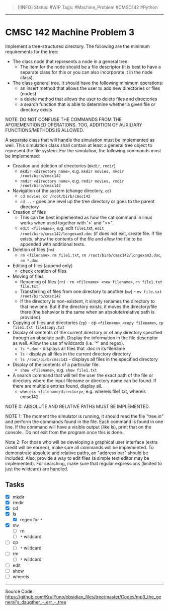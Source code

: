 > [!INFO]
> Status: #WIP
> Tags: #Machine_Problem #CMSC142 #Python

----
# CMSC 142 Machine Problem 3
Implement a tree-structured directory. The following are the minimum requirements for the tree:
- The class node that represents a node in a general tree.
	- The item for the node should be a file descriptor (it is best to have a separate class for this or you can also incorporate it in the node class).
-   The class general tree. It should have the following minimum operations:
	-   an insert method that allows the user to add new directories or files (nodes)
	-   a delete method that allows the user to delete files and directories
	-   a search function that is able to determine whether a given file or directory exists

NOTE: DO NOT CONFUSE THE COMMANDS FROM THE AFOREMENTIONED OPERATIONS. TOO, ADDITION OF AUXILIARY FUNCTIONS/METHODS IS ALLOWED.

A separate class that will handle the simulation must be implemented as well. This simulation class shall contain at least a general tree object to represent the file system. For the simulation, the following commands must be implemented:

- Creation and deletion of directories (`mkdir`, `rmdir`)
    - `mkdir <directory name>`, e.g. `mkdir movies, mkdir /root/birb/cmsc142`
    - `rmdir <directory name>`, e.g. `rmdir movies, rmdir /root/birb/cmsc142`
-   Navigation of the system (change directory, `cd`)
    - `cd movies`, `cd /root/birb/cmsc142`
    - `cd ..` - goes one level up the tree directory or goes to the parent directory
-   Creation of files
	- This can be best implemented as how the cat command in linux works when used together with '>' and ">>".
	- `edit <filename>`, e.g. edit `file1`.txt, `edit /root/birb/cmsc142/longexam3.doc` (if does not exit, create file. If file exists, show the contents of the file and allow the file to be appended with additional texts.
-   Deletion of files (`rm`)
	- `rm <filename>`, `rm file1.txt`, `rm /root/birb/cmsc142/longexam3.doc`, `rm *.doc`
-   Editing of files (append only)
	- check creation of files
-   Moving of files
	- Renaming of files (`rn`) - `rn <filename> <new filename>`, `rn file1.txt file.txt`
	- Transferring of files from one directory to another (`mv`) - `mv file.txt /root/birb/cmsc142`
	- If the directory is non-existent, it simply renames the directory to that new one. But if the directory exists, it moves the directory/file there (the behavior is the same when an absolute/relative path is provided).
- Copying of files and directories (`cp`) - cp `<filename> <copy filename>`, `cp file1.txt file1copy.txt`
- Display of contents of the current directory or of any directory specified through an absolute path. Display the information in the file descriptor as well. Allow the use of wildcards (i.e. '\*' and regex).
    - `ls *.doc` - displays all files that .doc in its filename
    - `ls` - displays all files in the current directory directory 
    - `ls /root/birb/cmsc142` - displays all files in the specified directory
- Display of the contents of a particular file.
    - `show <filename>`, e.g. `show file1.txt`
- A search command that will tell the user the exact path of the file or directory where the input filename or directory name can be found. If there are multiple entries found, display all.
	- `whereis <filename/directory>`, e.g. whereis file1.txt, whereis cmsc142

NOTE 0: ABSOLUTE AND RELATIVE PATHS MUST BE IMPLEMENTED. 

NOTE 1: The moment the simulator is running, it should read the file "tree.in" and perform the commands found in the file. Each command is found in one line. If the command will have a visible output (like ls), print that on the console.  Do not exit from the program once this is done.

Note 2: For those who will be developing a graphical user interface (extra credit will be earned), make sure all commands will be implemented. To demonstrate absolute and relative paths, an "address bar" should be included. Also, provide a way to edit files (a simple text editor may be implemented). For searching, make sure that regular expressions (limited to just the wildcard) are handled.

Tasks
---
- [x] mkdir
- [x] rmdir
- [x] cd
- [x] ls
	- [x] regex for `*`
- [x] mv
	- [ ] rn
	- [ ] `*` wildcard
- [ ] cp
	- [ ] `*` wildcard
- [ ] rm
	- [ ] `*` wildcard
- [ ] edit
- [ ] show
- [ ] whereis

---
Source Code: https://github.com/KrulYuno/obsidian_files/tree/master/Codes/mp3_the_general's_daugther_-_err_-_tree